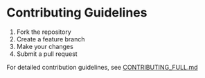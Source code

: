 # Contributing Guidelines

1. Fork the repository
2. Create a feature branch
3. Make your changes
4. Submit a pull request

For detailed contribution guidelines, see [CONTRIBUTING_FULL.md](CONTRIBUTING_FULL.md)